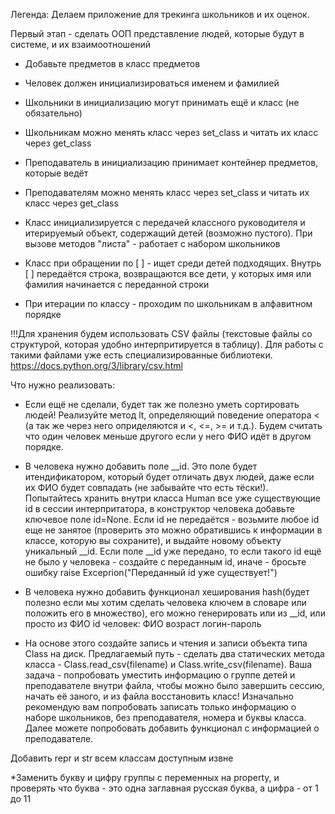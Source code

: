 Легенда: Делаем приложение для трекинга школьников и их оценок.

Первый этап - сделать ООП представление людей, которые будут в системе, и их взаимоотношений
- Добавьте предметов в класс предметов

- Человек должен инициализироваться именем и фамилией

- Школьники в инициализацию могут принимать ещё и класс (не обязательно)

- Школьникам можно менять класс через set_class и читать их класс через get_class

- Преподаватель в инициализацию принимает контейнер предметов, которые ведёт

- Преподавателям можно менять класс через set_class и читать их класс через get_class

- Класс инициализируется с передачей классного руководителя и итерируемый объект, содержащий детей (возможно пустого). При вызове методов "листа" - работает с набором школьников

- Класс при обращении по [ ] - ищет среди детей подходящих. Внутрь [ ] передаётся строка, возвращаются все дети, у которых имя или фамилия начинается с переданной строки
- При итерации по классу - проходим по школьникам в алфавитном порядке

!!!Для хранения будем использовать CSV файлы (текстовые файлы со структурой, которая удобно интерпритируется в таблицу). Для работы с такими файлами уже есть специализированные библиотеки. https://docs.python.org/3/library/csv.html

Что нужно реализовать:

- Если ещё не сделали, будет так же полезно уметь сортировать людей! Реализуйте метод lt, определяющий поведение оператора < (а так же через него оприделяются и <, <=, >= и т.д.). Будем считать что один человек меньше другого если у него ФИО идёт в другом порядке.

- В человека нужно добавить поле __id. Это поле будет итендификатором, который будет отличать двух людей, даже если их ФИО будет совпадать (не забывайте что есть тёски!). Попытайтесь хранить внутри класса Human все уже существующие id в сессии интерпритатора, в конструктор человека добавьте ключевое поле id=None. Если id не передаётся - возьмите любое id еще не занятое (проверить это можно обратившись к информации в классе, которую вы сохраните), и выдайте новому объекту уникальный __id. Если поле __id уже передано, то если такого id ещё не было у человека - создайте с переданным id, иначе - бросьте ошибку raise Exceprion("Переданный id уже существует!")

- В человека нужно добавить функционал хеширования hash(будет полезно если мы хотим сделать человека ключем в словаре или положить его в множество), его можно генерировать или из __id, или просто из ФИО
id человек: ФИО возраст логин-пароль

- На основе этого создайте запись и чтения и записи объекта типа Сlass на диск. Предлагаемый путь - сделать два статических метода класса - Class.read_csv(filename) и Class.write_csv(filename). Ваша задача - попробовать уместить информацию о группе детей и преподавателе внутри файла, чтобы можно было завершить сессию, начать её заного, и из файла восстановить класс! Изначально рекомендую вам попробовать записать только информацию о наборе школьников, без преподавателя, номера и буквы класса. Далее можете попробовать добавить функционал с информацией о преподавателе.

Добавить repr и str всем классам доступным извне

*Заменить букву и цифру группы с переменных на property, и проверять что буква - это одна заглавная русская буква, а цифра - от 1 до 11